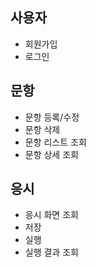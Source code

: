 ## 사용자
- 회원가입
- 로그인

## 문항
- 문항 등록/수정
- 문항 삭제
- 문항 리스트 조회
- 문항 상세 조회

## 응시
- 응시 화면 조회
- 저장
- 실행
- 실행 결과 조회

